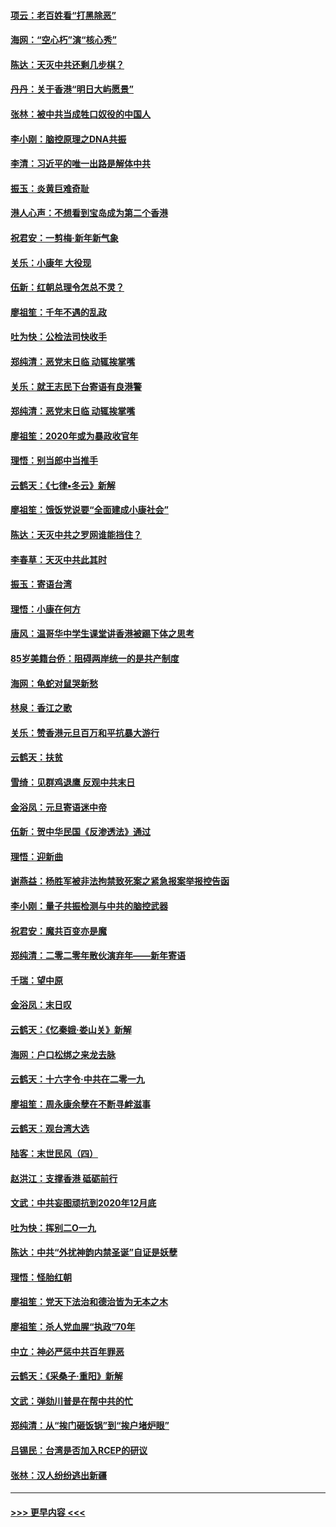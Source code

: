 #### [项云：老百姓看“打黑除恶”](../pages/nsc993/n11785398.md?t=01120044) 
#### [海网：“空心朽”演“核心秀”](../pages/nsc993/n11783874.md?t=01120044) 
#### [陈达：天灭中共还剩几步棋？](../pages/nsc993/n11783719.md?t=01120044) 
#### [丹丹：关于香港“明日大屿愿景”](../pages/nsc993/n11783273.md?t=01120044) 
#### [张林：被中共当成牲口奴役的中国人](../pages/nsc993/n11782397.md?t=01120044) 
#### [李小刚：脑控原理之DNA共振](../pages/nsc993/n11780962.md?t=01120044) 
#### [李清：习近平的唯一出路是解体中共](../pages/nsc993/n11780866.md?t=01120044) 
#### [振玉：炎黄巨难奇耻](../pages/nsc993/n11779632.md?t=01120044) 
#### [港人心声：不想看到宝岛成为第二个香港](../pages/nsc993/n11778817.md?t=01120044) 
#### [祝君安：一剪梅‧新年新气象](../pages/nsc993/n11776340.md?t=01120044) 
#### [关乐：小康年 大役现](../pages/nsc993/n11774213.md?t=01120044) 
#### [伍新：红朝总理令怎总不灵？](../pages/nsc993/n11770813.md?t=01120044) 
#### [廖祖笙：千年不遇的乱政](../pages/nsc993/n11770373.md?t=01120044) 
#### [吐为快：公检法司快收手](../pages/nsc993/n11770359.md?t=01120044) 
#### [郑纯清：恶党末日临 动辄挨掌嘴](../pages/nsc993/n11769912.md?t=01120044) 
#### [关乐：就王志民下台寄语有良港警](../pages/nsc993/n11769903.md?t=01120044) 
#### [郑纯清：恶党末日临 动辄挨掌嘴](../pages/nsc993/n11769356.md?t=01120044) 
#### [廖祖笙：2020年或为暴政收官年](../pages/nsc993/n11768216.md?t=01120044) 
#### [理悟：别当郎中当推手](../pages/nsc993/n11768243.md?t=01120044) 
#### [云鹤天：《七律▪冬云》新解](../pages/nsc993/n11768204.md?t=01120044) 
#### [廖祖笙：饿饭党说要“全面建成小康社会”](../pages/nsc993/n11767482.md?t=01120044) 
#### [陈达：天灭中共之罗网谁能挡住？](../pages/nsc993/n11767465.md?t=01120044) 
#### [李春草：天灭中共此其时](../pages/nsc993/n11767452.md?t=01120044) 
#### [振玉：寄语台湾](../pages/nsc993/n11767432.md?t=01120044) 
#### [理悟：小康在何方](../pages/nsc993/n11767394.md?t=01120044) 
#### [唐风：温哥华中学生课堂讲香港被踢下体之思考](../pages/nsc993/n11766848.md?t=01120044) 
#### [85岁美籍台侨：阻碍两岸统一的是共产制度](../pages/nsc993/n11765043.md?t=01120044) 
#### [海网：龟蛇对鼠哭新愁](../pages/nsc993/n11764895.md?t=01120044) 
#### [林泉：香江之歌](../pages/nsc993/n11764415.md?t=01120044) 
#### [关乐：赞香港元旦百万和平抗暴大游行](../pages/nsc993/n11764382.md?t=01120044) 
#### [云鹤天：扶贫](../pages/nsc993/n11764245.md?t=01120044) 
#### [雪绮：见群鸡退鹰  反观中共末日](../pages/nsc993/n11762112.md?t=01120044) 
#### [金浴凤：元旦寄语迷中帝](../pages/nsc993/n11761788.md?t=01120044) 
#### [伍新：贺中华民国《反渗透法》通过](../pages/nsc993/n11761994.md?t=01120044) 
#### [理悟：迎新曲](../pages/nsc993/n11761152.md?t=01120044) 
#### [谢燕益：杨胜军被非法拘禁致死案之紧急报案举报控告函](../pages/nsc993/n11756134.md?t=01120044) 
#### [李小刚：量子共振检测与中共的脑控武器](../pages/nsc993/n11754518.md?t=01120044) 
#### [祝君安：魔共百变亦是魔](../pages/nsc993/n11754469.md?t=01120044) 
#### [郑纯清：二零二零年散伙演弃年——新年寄语](../pages/nsc993/n11754195.md?t=01120044) 
#### [千瑞：望中原](../pages/nsc993/n11754159.md?t=01120044) 
#### [金浴凤：末日叹](../pages/nsc993/n11752359.md?t=01120044) 
#### [云鹤天：《忆秦娥‧娄山关》新解](../pages/nsc993/n11752348.md?t=01120044) 
#### [海网：户口松绑之来龙去脉](../pages/nsc993/n11752328.md?t=01120044) 
#### [云鹤天：十六字令‧中共在二零一九](../pages/nsc993/n11752305.md?t=01120044) 
#### [廖祖笙：周永康余孽在不断寻衅滋事](../pages/nsc993/n11751013.md?t=01120044) 
#### [云鹤天：观台湾大选](../pages/nsc993/n11751007.md?t=01120044) 
#### [陆客：末世民风（四）](../pages/nsc993/n11749203.md?t=01120044) 
#### [赵洪江：支撑香港 砥砺前行](../pages/nsc993/n11748482.md?t=01120044) 
#### [文武：中共妄图顽抗到2020年12月底](../pages/nsc993/n11748446.md?t=01120044) 
#### [吐为快：挥别二O一九](../pages/nsc993/n11748411.md?t=01120044) 
#### [陈达：中共“外扰神韵内禁圣诞”自证是妖孽](../pages/nsc993/n11748226.md?t=01120044) 
#### [理悟：怪胎红朝](../pages/nsc993/n11748206.md?t=01120044) 
#### [廖祖笙：党天下法治和德治皆为无本之木](../pages/nsc993/n11748135.md?t=01120044) 
#### [廖祖笙：杀人党血腥“执政”70年](../pages/nsc993/n11745144.md?t=01120044) 
#### [中立：神必严惩中共百年罪恶](../pages/nsc993/n11744970.md?t=01120044) 
#### [云鹤天：《采桑子‧重阳》新解](../pages/nsc993/n11744948.md?t=01120044) 
#### [文武：弹劾川普是在帮中共的忙](../pages/nsc993/n11744758.md?t=01120044) 
#### [郑纯清：从“挨门砸饭锅”到“挨户堵炉眼”](../pages/nsc993/n11744745.md?t=01120044) 
#### [吕锡民：台湾是否加入RCEP的研议](../pages/nsc993/n11744701.md?t=01120044) 
#### [张林：汉人纷纷逃出新疆](../pages/nsc993/n11743530.md?t=01120044) 

----
#### [ >>> 更早内容 <<< ](../indexes/nsc993-earlier.md)
